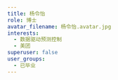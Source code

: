 ```yaml
---
title: 杨令怡
role: 博士
avatar_filename: 杨令怡.avatar.jpg
interests:
  - 数据驱动预测控制
  - 美团
superuser: false
user_groups:
  - 已毕业
---
```


